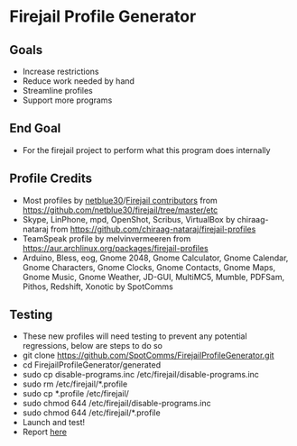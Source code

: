 Firejail Profile Generator
==========

Goals
------
- Increase restrictions
- Reduce work needed by hand
- Streamline profiles
- Support more programs

End Goal
--------
- For the firejail project to perform what this program does internally

Profile Credits
-------
- Most profiles by [netblue30](https://github.com/netblue30/)/[Firejail contributors](https://github.com/netblue30/firejail/graphs/contributors) from https://github.com/netblue30/firejail/tree/master/etc
- Skype, LinPhone, mpd, OpenShot, Scribus, VirtualBox by chiraag-nataraj from https://github.com/chiraag-nataraj/firejail-profiles
- TeamSpeak profile by melvinvermeeren from https://aur.archlinux.org/packages/firejail-profiles
- Arduino, Bless, eog, Gnome 2048, Gnome Calculator, Gnome Calendar, Gnome Characters, Gnome Clocks, Gnome Contacts, Gnome Maps, Gnome Music, Gnome Weather, JD-GUI, MultiMC5, Mumble, PDFSam, Pithos, Redshift, Xonotic by SpotComms

Testing
-------
- These new profiles will need testing to prevent any potential regressions, below are steps to do so
- git clone https://github.com/SpotComms/FirejailProfileGenerator.git
- cd FirejailProfileGenerator/generated
- sudo cp disable-programs.inc /etc/firejail/disable-programs.inc
- sudo rm /etc/firejail/*.profile
- sudo cp *.profile /etc/firejail/
- sudo chmod 644 /etc/firejail/disable-programs.inc
- sudo chmod 644 /etc/firejail/*.profile
- Launch and test!
- Report [here](https://github.com/SpotComms/FirejailProfileGenerator/issues/1)
